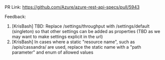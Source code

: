 PR Link: https://github.com/Azure/azure-rest-api-specs/pull/5943

Feedback:

1. [KrisBash] TBD: Replace /settings/throughput with /settings/default (singleton) so that other settings can be added as properties (TBD as we may want to make settings explicit in the url)
2. [KrisBash] In cases where a static "resource name", such as /apis/cassandra/ are used, replace the static name with a "path parameter" and enum of allowed values